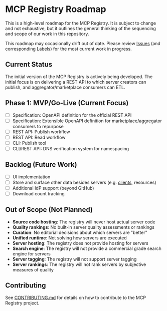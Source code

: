 # MCP Registry Roadmap

This is a high-level roadmap for the MCP Registry. It is subject to change and not exhaustive, but it outlines the general thinking of the sequencing and scope of our work in this repository.

This roadmap may occasionally drift out of date. Please review [Issues](https://github.com/modelcontextprotocol/registry/issues) (and corresponding Labels) for the most current work in progress.

## Current Status

The initial version of the MCP Registry is actively being developed. The initial focus is on delivering a REST API to which server creators can publish, and aggregator/marketplace consumers can ETL.

## Phase 1: MVP/Go-Live (Current Focus)

- [ ] Specification: OpenAPI definition for the official REST API
- [ ] Specification: Extensible OpenAPI definition for marketplace/aggregator consumers to repurpose
- [ ] REST API: Publish workflow
- [ ] REST API: Read workflow
- [ ] CLI: Publish tool
- [ ] CLI/REST API: DNS verification system for namespacing

## Backlog (Future Work)

- [ ] UI implementation
- [ ] Store and surface other data besides servers (e.g. [clients](https://modelcontextprotocol.io/clients), resources)
- [ ] Additional IdP support (beyond GitHub)
- [ ] Download count tracking

## Out of Scope (Not Planned)

- **Source code hosting**: The registry will never host actual server code
- **Quality rankings**: No built-in server quality assessments or rankings
- **Curation**: No editorial decisions about which servers are "better"
- **Unified runtime**: Not solving how servers are executed
- **Server hosting**: The registry does not provide hosting for servers
- **Search engine**: The registry will not provide a commercial grade search engine for servers
- **Server tagging**: The registry will not support server tagging
- **Server rankings**: The registry will not rank servers by subjective measures of quality

## Contributing

See [CONTRIBUTING.md](../CONTRIBUTING.md) for details on how to contribute to the MCP Registry project.
